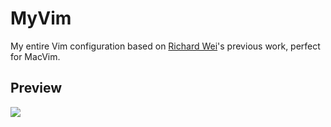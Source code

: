 # MyVim
My entire Vim configuration based on [Richard Wei](https://github.com/rxwei)'s previous work, perfect for MacVim.


## Preview
![](http://wx3.sinaimg.cn/large/9cbe429fly1feomzfeftpj21kw0xwdkz.jpg)  
